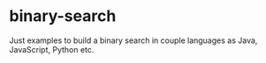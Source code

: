 # binary-search
Just examples to build a binary search in couple languages as Java, JavaScript, Python etc.
